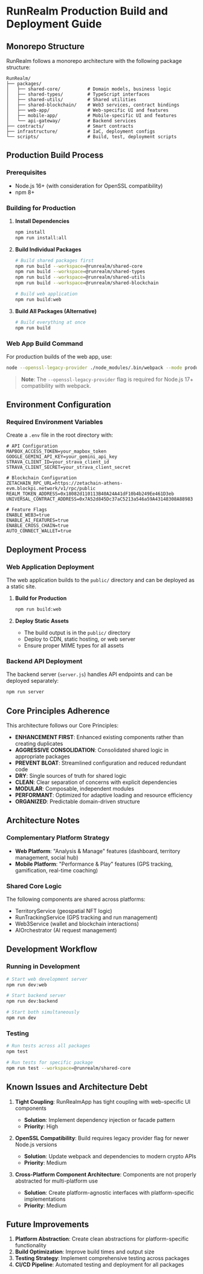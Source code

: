# RunRealm Production Build and Deployment Guide

## Monorepo Structure

RunRealm follows a monorepo architecture with the following package structure:

```
RunRealm/
├── packages/
│   ├── shared-core/          # Domain models, business logic
│   ├── shared-types/         # TypeScript interfaces
│   ├── shared-utils/         # Shared utilities
│   ├── shared-blockchain/    # Web3 services, contract bindings
│   ├── web-app/              # Web-specific UI and features
│   ├── mobile-app/           # Mobile-specific UI and features  
│   └── api-gateway/          # Backend services
├── contracts/                # Smart contracts
├── infrastructure/           # IaC, deployment configs
└── scripts/                  # Build, test, deployment scripts
```

## Production Build Process

### Prerequisites
- Node.js 16+ (with consideration for OpenSSL compatibility)
- npm 8+

### Building for Production

1. **Install Dependencies**
   ```bash
   npm install
   npm run install:all
   ```

2. **Build Individual Packages**
   ```bash
   # Build shared packages first
   npm run build --workspace=@runrealm/shared-core
   npm run build --workspace=@runrealm/shared-types
   npm run build --workspace=@runrealm/shared-utils
   npm run build --workspace=@runrealm/shared-blockchain
   
   # Build web application
   npm run build:web
   ```

3. **Build All Packages (Alternative)**
   ```bash
   # Build everything at once
   npm run build
   ```

### Web App Build Command
For production builds of the web app, use:
```bash
node --openssl-legacy-provider ./node_modules/.bin/webpack --mode production --config webpack.config.js
```

> **Note**: The `--openssl-legacy-provider` flag is required for Node.js 17+ compatibility with webpack.

## Environment Configuration

### Required Environment Variables
Create a `.env` file in the root directory with:

```env
# API Configuration
MAPBOX_ACCESS_TOKEN=your_mapbox_token
GOOGLE_GEMINI_API_KEY=your_gemini_api_key
STRAVA_CLIENT_ID=your_strava_client_id
STRAVA_CLIENT_SECRET=your_strava_client_secret

# Blockchain Configuration
ZETACHAIN_RPC_URL=https://zetachain-athens-evm.blockpi.network/v1/rpc/public
REALM_TOKEN_ADDRESS=0x18082d110113B40A24A41dF10b4b249Ee461D3eb
UNIVERSAL_CONTRACT_ADDRESS=0x7A52d845Dc37aC5213a546a59A43148308A88983

# Feature Flags
ENABLE_WEB3=true
ENABLE_AI_FEATURES=true
ENABLE_CROSS_CHAIN=true
AUTO_CONNECT_WALLET=true
```

## Deployment Process

### Web Application Deployment

The web application builds to the `public/` directory and can be deployed as a static site.

1. **Build for Production**
   ```bash
   npm run build:web
   ```

2. **Deploy Static Assets**
   - The build output is in the `public/` directory
   - Deploy to CDN, static hosting, or web server
   - Ensure proper MIME types for all assets

### Backend API Deployment

The backend server (`server.js`) handles API endpoints and can be deployed separately:

```bash
npm run server
```

## Core Principles Adherence

This architecture follows our Core Principles:

- **ENHANCEMENT FIRST**: Enhanced existing components rather than creating duplicates
- **AGGRESSIVE CONSOLIDATION**: Consolidated shared logic in appropriate packages  
- **PREVENT BLOAT**: Streamlined configuration and reduced redundant code
- **DRY**: Single sources of truth for shared logic
- **CLEAN**: Clear separation of concerns with explicit dependencies
- **MODULAR**: Composable, independent modules
- **PERFORMANT**: Optimized for adaptive loading and resource efficiency
- **ORGANIZED**: Predictable domain-driven structure

## Architecture Notes

### Complementary Platform Strategy
- **Web Platform**: "Analysis & Manage" features (dashboard, territory management, social hub)
- **Mobile Platform**: "Performance & Play" features (GPS tracking, gamification, real-time coaching)

### Shared Core Logic
The following components are shared across platforms:
- TerritoryService (geospatial NFT logic)
- RunTrackingService (GPS tracking and run management)
- Web3Service (wallet and blockchain interactions)
- AIOrchestrator (AI request management)

## Development Workflow

### Running in Development
```bash
# Start web development server
npm run dev:web

# Start backend server
npm run dev:backend

# Start both simultaneously
npm run dev
```

### Testing
```bash
# Run tests across all packages
npm test

# Run tests for specific package
npm run test --workspace=@runrealm/shared-core
```

## Known Issues and Architecture Debt

1. **Tight Coupling**: RunRealmApp has tight coupling with web-specific UI components
   - **Solution**: Implement dependency injection or facade pattern
   - **Priority**: High

2. **OpenSSL Compatibility**: Build requires legacy provider flag for newer Node.js versions
   - **Solution**: Update webpack and dependencies to modern crypto APIs
   - **Priority**: Medium

3. **Cross-Platform Component Architecture**: Components are not properly abstracted for multi-platform use
   - **Solution**: Create platform-agnostic interfaces with platform-specific implementations
   - **Priority**: Medium

## Future Improvements

1. **Platform Abstraction**: Create clean abstractions for platform-specific functionality
2. **Build Optimization**: Improve build times and output size
3. **Testing Strategy**: Implement comprehensive testing across packages  
4. **CI/CD Pipeline**: Automated testing and deployment for all packages